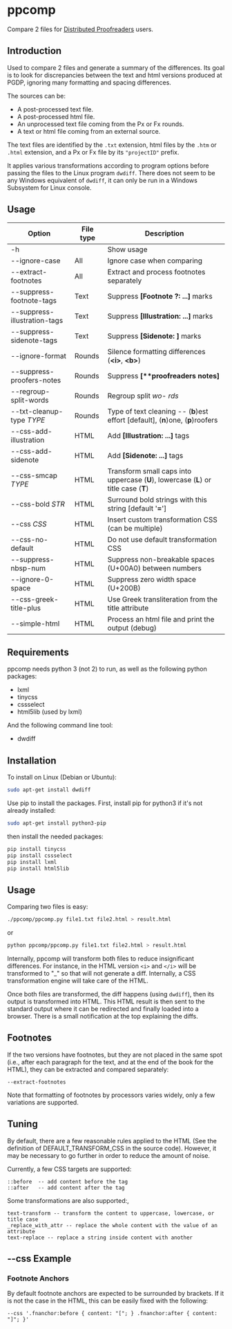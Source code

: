 # ppcomp

Compare 2 files for [Distributed Proofreaders](https://www.pgdp.net) users.

## Introduction
Used to compare 2 files and generate a summary of the differences. Its goal is to look for discrepancies between the text and html versions produced at PGDP, ignoring many formatting and spacing differences.

The sources can be:
  - A post-processed text file.
  - A post-processed html file.
  - An unprocessed text file coming from the Px or Fx rounds.
  - A text or html file coming from an external source.

The text files are identified by the `.txt` extension, html files by the `.htm` or `.html` extension, and a Px or Fx file by its `"projectID"` prefix.

It applies various transformations according to program options before passing the files to the Linux program `dwdiff`. There does not seem to be any Windows equivalent of `dwdiff`, it can only be run in a Windows Subsystem for Linux console.

## Usage
| Option                       | File type | Description                                                  |
| ---------------------------- | --------- | ------------------------------------------------------------ |
| -h                           |           | Show usage                                                   |
| --ignore-case                | All       | Ignore case when comparing                                   |
| --extract-footnotes          | All       | Extract and process footnotes separately                     |
| --suppress-footnote-tags     | Text      | Suppress **\[Footnote ?: ...]** marks                        |
| --suppress-illustration-tags | Text      | Suppress **\[Illustration: ...]** marks                      |
| --suppress-sidenote-tags     | Text      | Suppress **\[Sidenote: ]** marks                             |
| --ignore-format              | Rounds    | Silence formatting differences (**\<i>**, **\<b>**)          |
| --suppress-proofers-notes    | Rounds    | Suppress **\[\*\*proofreaders notes]**                       |
| --regroup-split-words        | Rounds    | Regroup split **wo-* *rds**                                  |
| --txt-cleanup-type *TYPE*    | Rounds    | Type of text cleaning -- (**b**)est effort \[default], (**n**)one, (**p**)roofers |
| --css-add-illustration       | HTML      | Add **\[Illustration: ...]** tags                            |
| --css-add-sidenote           | HTML      | Add **\[Sidenote: ...]** tags                                |
| --css-smcap *TYPE*           | HTML      | Transform small caps into uppercase (**U**), lowercase (**L**) or title case (**T**) |
| --css-bold *STR*             | HTML      | Surround bold strings with this string [default '**=**']     |
| --css *CSS*                  | HTML      | Insert custom transformation CSS (can be multiple)           |
| --css-no-default             | HTML      | Do not use default transformation CSS                        |
| --suppress-nbsp-num          | HTML      | Suppress non-breakable spaces (U+00A0) between numbers       |
| --ignore-0-space             | HTML      | Suppress zero width space (U+200B)                           |
| --css-greek-title-plus       | HTML      | Use Greek transliteration from the title attribute           |
| --simple-html                | HTML      | Process an html file and print the output (debug)            |

## Requirements

ppcomp needs python 3 (not 2) to run, as well as the following python packages:
  - lxml
  - tinycss
  - cssselect
  - html5lib (used by lxml)

And the following command line tool:
  - dwdiff


## Installation
To install on Linux (Debian or Ubuntu):
```bash
sudo apt-get install dwdiff
```

Use pip to install the packages. First, install pip for python3 if it's not already installed:

```bash
sudo apt-get install python3-pip
```

then install the needed packages:

```bash
pip install tinycss
pip install cssselect
pip install lxml
pip install html5lib
```

## Usage
Comparing two files is easy:
```bash
./ppcomp/ppcomp.py file1.txt file2.html > result.html
```
or
```bash
python ppcomp/ppcomp.py file1.txt file2.html > result.html
```

Internally, ppcomp will transform both files to reduce insignificant differences. For instance, in the HTML version `<i>` and `</i>` will be transformed to "\_" so that will not generate a diff. Internally, a CSS transformation engine will take care of the HTML.

Once both files are transformed, the diff happens (using `dwdiff`), then its output is transformed into HTML. This HTML result is then sent to the standard output where it can be redirected and finally loaded into a browser. There is a small notification at the top explaining the diffs.

## Footnotes
If the two versions have footnotes, but they are not placed in the same spot (i.e., after each paragraph for the text, and at the end of the book for the HTML), they can be extracted and compared separately:

```
--extract-footnotes
```

Note that formatting of footnotes by processors varies widely, only a few variations are supported.

## Tuning

By default, there are a few reasonable rules applied to the HTML (See the definition of DEFAULT_TRANSFORM_CSS in the source code). However, it may be necessary to go further in order to reduce the amount of noise.

Currently, a few CSS targets are supported:
```
::before  -- add content before the tag
::after   -- add content after the tag
```

Some transformations are also supported:,
```
text-transform -- transform the content to uppercase, lowercase, or title case
_replace_with_attr -- replace the whole content with the value of an attribute
text-replace -- replace a string inside content with another
```

## --css Example
### Footnote Anchors
By default footnote anchors are expected to be surrounded by brackets. If it is not the case in the HTML, this can be easily fixed with the following:

```
--css '.fnanchor:before { content: "["; } .fnanchor:after { content: "]"; }'
```
